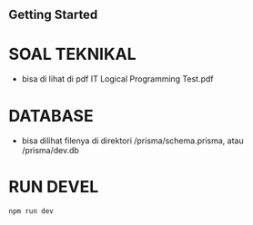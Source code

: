 ## Getting Started

# SOAL TEKNIKAL

- bisa di lihat di pdf IT Logical Programming Test.pdf

# DATABASE 

- bisa dilihat filenya di direktori /prisma/schema.prisma, atau /prisma/dev.db


# RUN DEVEL

```bash
npm run dev
```
